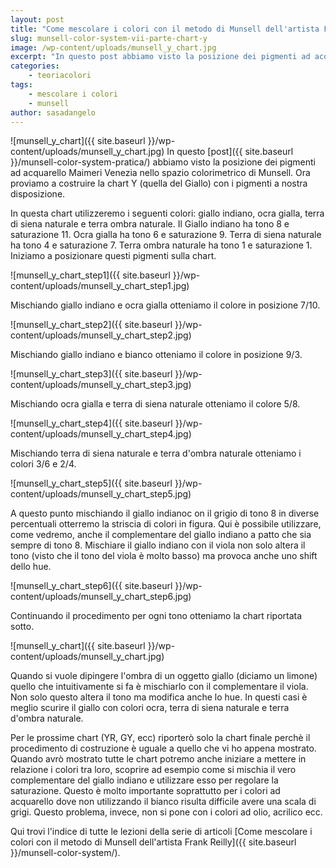 ```yaml
---
layout: post
title: "Come mescolare i colori con il metodo di Munsell dell'artista Frank Reilly. La tabella dei colori per la gamma dei gialli."
slug: munsell-color-system-vii-parte-chart-y
image: /wp-content/uploads/munsell_y_chart.jpg
excerpt: "In questo post abbiamo visto la posizione dei pigmenti ad acquarello Maimeri Venezia nello spazio colorimetrico di Munsell. Ora proviamo a costruire la"
categories:
    - teoriacolori
tags:
    - mescolare i colori
    - munsell
author: sasadangelo
---
```


![munsell_y_chart]({{ site.baseurl }}/wp-content/uploads/munsell_y_chart.jpg) In questo [post]({{ site.baseurl }}/munsell-color-system-pratica/) abbiamo visto la posizione dei pigmenti ad acquarello Maimeri Venezia nello spazio colorimetrico di Munsell. Ora proviamo a costruire la chart Y (quella del Giallo) con i pigmenti a nostra disposizione.

In questa chart utilizzeremo i seguenti colori: giallo indiano, ocra gialla, terra di siena naturale e terra ombra naturale. Il Giallo indiano ha tono 8 e saturazione 11. Ocra gialla ha tono 6 e saturazione 9. Terra di siena naturale ha tono 4 e saturazione 7. Terra ombra naturale ha tono 1 e saturazione 1. Iniziamo a posizionare questi pigmenti sulla chart.

![munsell_y_chart_step1]({{ site.baseurl }}/wp-content/uploads/munsell_y_chart_step1.jpg)

Mischiando giallo indiano e ocra gialla otteniamo il colore in posizione 7/10.

![munsell_y_chart_step2]({{ site.baseurl }}/wp-content/uploads/munsell_y_chart_step2.jpg)

Mischiando giallo indiano e bianco otteniamo il colore in posizione 9/3.

![munsell_y_chart_step3]({{ site.baseurl }}/wp-content/uploads/munsell_y_chart_step3.jpg)

Mischiando ocra gialla e terra di siena naturale otteniamo il colore 5/8.

![munsell_y_chart_step4]({{ site.baseurl }}/wp-content/uploads/munsell_y_chart_step4.jpg)

Mischiando terra di siena naturale e terra d'ombra naturale otteniamo i colori 3/6 e 2/4.

![munsell_y_chart_step5]({{ site.baseurl }}/wp-content/uploads/munsell_y_chart_step5.jpg)

A questo punto mischiando il giallo indianoc on il grigio di tono 8 in diverse percentuali otterremo la striscia di colori in figura. Qui è possibile utilizzare, come vedremo, anche il complementare del giallo indiano a patto che sia sempre di tono 8. Mischiare il giallo indiano con il viola non solo altera il tono (visto che il tono del viola è molto basso) ma provoca anche uno shift dello hue.

![munsell_y_chart_step6]({{ site.baseurl }}/wp-content/uploads/munsell_y_chart_step6.jpg)

Continuando il procedimento per ogni tono otteniamo la chart riportata sotto.

![munsell_y_chart]({{ site.baseurl }}/wp-content/uploads/munsell_y_chart.jpg)

Quando si vuole dipingere l'ombra di un oggetto giallo (diciamo un limone) quello che intuitivamente si fa è mischiarlo con il complementare il viola. Non solo questo altera il tono ma modifica anche lo hue. In questi casi è meglio scurire il giallo con colori ocra, terra di siena naturale e terra d'ombra naturale.

Per le prossime chart (YR, GY, ecc) riporterò solo la chart finale perchè il procedimento di costruzione è uguale a quello che vi ho appena mostrato. Quando avrò mostrato tutte le chart potremo anche iniziare a mettere in relazione i colori tra loro, scoprire ad esempio come si mischia il vero complementare del giallo indiano e utilizzare esso per regolare la saturazione. Questo è molto importante soprattutto per i colori ad acquarello dove non utilizzando il bianco risulta difficile avere una scala di grigi. Questo problema, invece, non si pone con i colori ad olio, acrilico ecc.

Qui trovi l'indice di tutte le lezioni della serie di articoli [Come mescolare i colori con il metodo di Munsell dell'artista Frank Reilly]({{ site.baseurl }}/munsell-color-system/).
